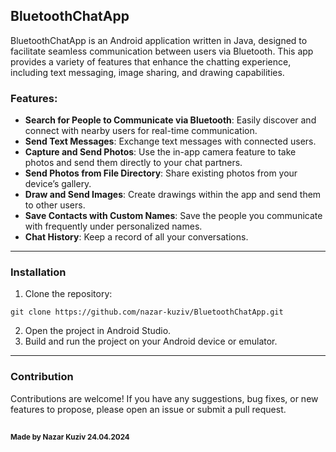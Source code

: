 BluetoothChatApp
---
BluetoothChatApp is an Android application written in Java, designed to facilitate seamless communication between users via Bluetooth. This app provides a variety of features that enhance the chatting experience, including text messaging, image sharing, and drawing capabilities.

### Features:

- **Search for People to Communicate via Bluetooth**: Easily discover and connect with nearby users for real-time communication.
- **Send Text Messages**: Exchange text messages with connected users.
- **Capture and Send Photos**: Use the in-app camera feature to take photos and send them directly to your chat partners.
- **Send Photos from File Directory**: Share existing photos from your device’s gallery.
- **Draw and Send Images**: Create drawings within the app and send them to other users.
- **Save Contacts with Custom Names**: Save the people you communicate with frequently under personalized names.
- **Chat History**: Keep a record of all your conversations.
---
### Installation
1. Clone the repository:
```
git clone https://github.com/nazar-kuziv/BluetoothChatApp.git
```
2. Open the project in Android Studio.
3. Build and run the project on your Android device or emulator.
---
### Contribution
Contributions are welcome! If you have any suggestions, bug fixes, or new features to propose, please open an issue or submit a pull request.

##
<sub>**Made by Nazar Kuziv 24.04.2024**</sub>	
